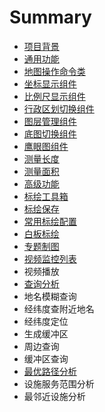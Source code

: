 # Summary

* [项目背景](README.md)
* [通用功能](chapter1.md)
* [地图操作命令类](di-tu-cao-zuo-ming-ling-lei.md)
* [坐标显示组件](zuo-biao-xian-shi-zu-jian.md)
* [比例尺显示组件](bi-li-chi-xian-shi-zu-jian.md)
* [行政区划切换组件](xing-zheng-qu-hua-qie-huan-zu-jian.md)
* [图层管理组件](tu-ceng-guan-li-zu-jian.md)
* [底图切换组件](di-tu-qie-huan-zu-jian.md)
* [鹰眼图组件](ying-yan-tu-zu-jian.md)
* [测量长度](ce-liang-gong-neng.md)
* [测量面积](ce-liang-mian-ji.md)
* [高级功能](gao-ji-gong-neng.md)
* [标绘工具箱](biao-hui-gong-ju-xiang.md)
* [标绘保存](biao-hui-bao-cun.md)
* [常用标绘配置](chang-yong-biao-hui-pei-zhi.md)
* [白板标绘](bai-ban-biao-hui.md)
* [专题制图](zhuan-ti-zhi-tu.md)
* [视频监控列表](shi-pin-jian-kong-lie-biao.md)
* 视频播放
* [查询分析](cha-xun-fen-xi.md)
* 地名模糊查询
* 经纬度查附近地名
* 经纬度定位
* 生成缓冲区
* 周边查询
* 缓冲区查询
* [最优路径分析](zui-you-lu-jing-fen-xi.md)
* 设施服务范围分析
* 最邻近设施分析

